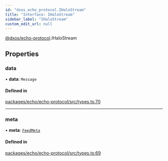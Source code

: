 ```yaml
---
id: "dxos_echo_protocol.IHaloStream"
title: "Interface: IHaloStream"
sidebar_label: "IHaloStream"
custom_edit_url: null
---
```


[@dxos/echo-protocol](../modules/dxos_echo_protocol.md).IHaloStream

## Properties

### data

• **data**: `Message`

#### Defined in

[packages/echo/echo-protocol/src/types.ts:70](https://github.com/dxos/dxos/blob/b06737400/packages/echo/echo-protocol/src/types.ts#L70)

___

### meta

• **meta**: [`FeedMeta`](../modules/dxos_echo_protocol.md#feedmeta)

#### Defined in

[packages/echo/echo-protocol/src/types.ts:69](https://github.com/dxos/dxos/blob/b06737400/packages/echo/echo-protocol/src/types.ts#L69)
